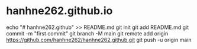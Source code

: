 # hanhne262.github.io
echo "# hanhne262.github" >> README.md
git init
git add README.md
git commit -m "first commit"
git branch -M main
git remote add origin https://github.com/hanhne262/hanhne262.github.git
git push -u origin main
